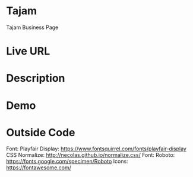 # Tajam
Tajam Business Page

# Live URL 


# Description


# Demo


# Outside Code
Font: Playfair Display: https://www.fontsquirrel.com/fonts/playfair-display
CSS Normalize: http://necolas.github.io/normalize.css/
Font: Roboto: https://fonts.google.com/specimen/Roboto
Icons: https://fontawesome.com/
